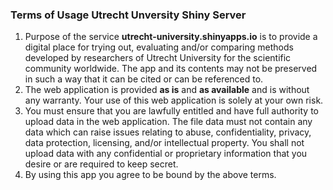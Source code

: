 
### Terms of Usage Utrecht Unversity  Shiny Server

1.	Purpose of the service __utrecht-university.shinyapps.io__ is to provide a digital place for trying out, evaluating and/or comparing methods developed by researchers of Utrecht University for the scientific community worldwide. The app and its contents may not be preserved in such a way that it can be cited or can be referenced to.
2.	The web application is provided __as is__ and __as available__ and is without any warranty. Your use of this web application is solely at your own risk.
3.	You must ensure that you are lawfully entitled and have full authority to upload  data in the web application. The file data must not contain any  data which can raise issues relating to abuse, confidentiality, privacy,  data protection, licensing, and/or intellectual property. You shall not upload data with any confidential or proprietary information that you desire or are required to keep secret.
4.	By using this app you agree to be bound by the above terms.






